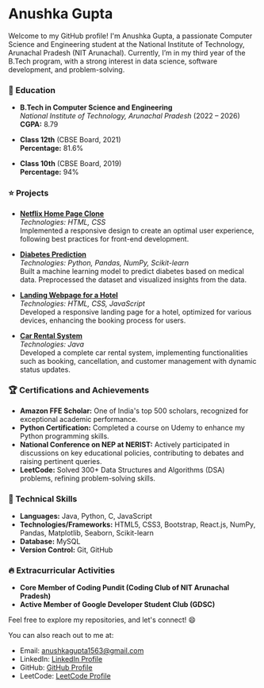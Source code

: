 # Anushka Gupta

Welcome to my GitHub profile! I'm Anushka Gupta, a passionate Computer Science and Engineering student at the National Institute of Technology, Arunachal Pradesh (NIT Arunachal). Currently, I’m in my third year of the B.Tech program, with a strong interest in data science, software development, and problem-solving.

### :school: Education
- **B.Tech in Computer Science and Engineering**  
  *National Institute of Technology, Arunachal Pradesh* (2022 – 2026)  
  **CGPA:** 8.79

- **Class 12th** (CBSE Board, 2021)  
  **Percentage:** 81.6%

- **Class 10th** (CBSE Board, 2019)  
  **Percentage:** 94%

### :star: Projects

- **[Netflix Home Page Clone](#)**  
  *Technologies: HTML, CSS*  
  Implemented a responsive design to create an optimal user experience, following best practices for front-end development.

- **[Diabetes Prediction](#)**  
  *Technologies: Python, Pandas, NumPy, Scikit-learn*  
  Built a machine learning model to predict diabetes based on medical data. Preprocessed the dataset and visualized insights from the data.

- **[Landing Webpage for a Hotel](#)**  
  *Technologies: HTML, CSS, JavaScript*  
  Developed a responsive landing page for a hotel, optimized for various devices, enhancing the booking process for users.

- **[Car Rental System](#)**  
  *Technologies: Java*  
  Developed a complete car rental system, implementing functionalities such as booking, cancellation, and customer management with dynamic status updates.

### :trophy: Certifications and Achievements
- **Amazon FFE Scholar:** One of India's top 500 scholars, recognized for exceptional academic performance.
- **Python Certification:** Completed a course on Udemy to enhance my Python programming skills.
- **National Conference on NEP at NERIST:** Actively participated in discussions on key educational policies, contributing to debates and raising pertinent queries.
- **LeetCode:** Solved 300+ Data Structures and Algorithms (DSA) problems, refining problem-solving skills.

### :wrench: Technical Skills
- **Languages:** Java, Python, C, JavaScript
- **Technologies/Frameworks:** HTML5, CSS3, Bootstrap, React.js, NumPy, Pandas, Matplotlib, Seaborn, Scikit-learn
- **Database:** MySQL
- **Version Control:** Git, GitHub

### :fire: Extracurricular Activities
- **Core Member of Coding Pundit (Coding Club of NIT Arunachal Pradesh)**
- **Active Member of Google Developer Student Club (GDSC)**

Feel free to explore my repositories, and let's connect! :smile:

You can also reach out to me at:
- Email: [anushkagupta1563@gmail.com](mailto:anushkagupta1563@gmail.com)
- LinkedIn: [LinkedIn Profile](#)
- GitHub: [GitHub Profile](#)
- LeetCode: [LeetCode Profile](#)
